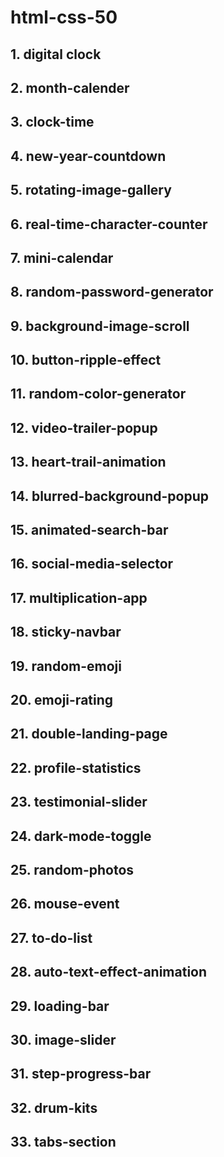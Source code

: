 # html-css-50

## 1. digital clock

## 2. month-calender

## 3. clock-time

## 4. new-year-countdown

## 5. rotating-image-gallery

## 6. real-time-character-counter

## 7. mini-calendar

## 8. random-password-generator

## 9. background-image-scroll

## 10. button-ripple-effect

## 11. random-color-generator

## 12. video-trailer-popup

## 13. heart-trail-animation

## 14. blurred-background-popup

## 15. animated-search-bar

## 16. social-media-selector

## 17. multiplication-app

## 18. sticky-navbar

## 19. random-emoji

## 20. emoji-rating

## 21. double-landing-page

## 22. profile-statistics

## 23. testimonial-slider

## 24. dark-mode-toggle

## 25. random-photos

## 26. mouse-event

## 27. to-do-list

## 28. auto-text-effect-animation

## 29. loading-bar

## 30. image-slider

## 31. step-progress-bar

## 32. drum-kits

## 33. tabs-section

